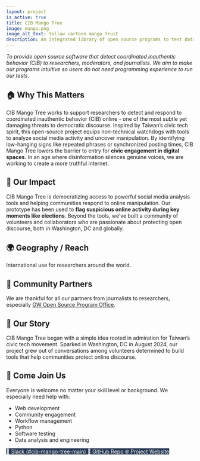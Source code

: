 ```yaml
---
layout: project
is_active: true
title: CIB Mango Tree
image: mango.png
image_alt_text: Yellow cartoon mango fruit
description: An integrated library of open source programs to test datasets of social media activity for signs of coordinated inauthentic behavior (CIB).
---
```

<section class="bg-base-lightest padding-y-4 usa-prose maxw-none">
  <div class="grid-container usa-prose">
    <em>To provide open source software that detect coordinated inauthentic behavior (CIB) to researchers, moderators, and journalists. We aim to make our programs intuitive so users do not need programming experience to run our tests.</em>
  </div>
</section>

<section class="padding-y-1 usa-prose maxw-none">
  <div class="grid-container">
    <h2 class="font-sans-lg">🏠 Why This Matters</h2>
    <p>CIB Mango Tree works to support researchers to detect and respond to coordinated inauthentic behavior (CIB) online - one of the most subtle yet damaging threats to democratic discourse. Inspired by Taiwan’s civic tech spirit, this open-source project equips non-technical watchdogs with tools to analyze social media activity and uncover manipulation. By identifying low-hanging signs like repeated phrases or synchronized posting times, CIB Mango Tree lowers the barrier to entry for <strong>civic engagement in digital spaces.</strong> In an age where disinformation silences genuine voices, we are working to create a more truthful internet.</p>
  </div>
</section>

<section class="padding-y-1 usa-prose maxw-none">
  <div class="grid-container">
    <h2 class="font-sans-lg">🚀 Our Impact</h2>
    <p>
    CIB Mango Tree is democratizing access to powerful social media analysis tools and helping communities respond to online manipulation. Our prototype has been used to <strong>flag suspicious online activity during key moments like elections</strong>. Beyond the tools, we’ve built a community of volunteers and collaborators who are passionate about protecting open discourse, both in Washington, DC and globally. 
    </p>
  </div>
</section>

<section class="padding-y-1 usa-prose maxw-none">
  <div class="grid-container">
    <h2 class="font-sans-lg">🌍 Geography / Reach</h2>
    <p>International use for researchers around the world.</p>
  </div>
</section>

<section class="padding-y-1 usa-prose maxw-none">
  <div class="grid-container">
    <h2 class="font-sans-lg">🤝 Community Partners</h2>
    We are thankful for all our partners from journalists to researchers, especially
    <a href="https://ospo.gwu.edu/" class="usa-link usa-link--external" target="_blank" rel="noopener noreferrer">GW Open Source Program Office</a>.
  </div>
</section>

<section class="padding-y-1 usa-prose maxw-none">
  <div class="grid-container">
    <h2 class="font-sans-lg">📖 Our Story</h2>
    <p>CIB Mango Tree began with a simple idea rooted in admiration for Taiwan’s civic tech movement. Sparked in Washington, DC in August 2024, our project grew out of conversations among volunteers determined to build tools that help communities protect online discourse.</p>
  </div>
</section>

<section class="bg-primary-darker text-white padding-y-5 usa-prose maxw-none">
  <div class="grid-container text-white">
    <h2>👋 Come Join Us</h2>
    <p>Everyone is welcome no matter your skill level or background. We especially need help with:</p>
    <ul class="usa-list">
      <li>Web development</li>
      <li>Community engagement</li>
      <li>Workflow management</li>
      <li>Python</li>
      <li>Software testing</li>
      <li>Data analysis and engineering</li>
    </ul>
  </div>
</section>

<section class="usa-section padding-y-4">
  <div class="grid-container">
    <div class="usa-button-group">
      <a href="https://civictechdc.slack.com/archives/C077YB2ES84" class="usa-button" style="background-color: #253551; color: #ffffff;" target="_blank" rel="noopener noreferrer">
        💬 Slack (#cib-mango-tree-main)
      </a>
      <a href="https://github.com/civictechdc/mango-tango-cli" class="usa-button" style="background-color: #253551; color: #ffffff;" target="_blank" rel="noopener noreferrer">
        🧩 GitHub Repo
      </a>
      <a href="https://cibmangotree.org/" class="usa-button" style="background-color: #253551; color: #ffffff;" target="_blank" rel="noopener noreferrer">
        🌐 Project Website
      </a>
    </div>
  </div>
</section>
